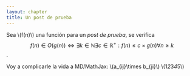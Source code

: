 ```yaml
---
layout: chapter
title: Un post de prueba
---
```


Sea \\(f(n)\\) una función para un *post de prueba*, se verifica $$f(n) \in O(g(n)) \Leftrightarrow \exists k \in \mathbb{N} \exists c \in \mathbb{R}^{+} : f(n) \leq c\times g(n) \forall n \geq k$$.

Voy a complicarle la vida a MD/MathJax: \\(a_{ij}\times b_{ji}\\) \\(1*2*3*4*5\\)